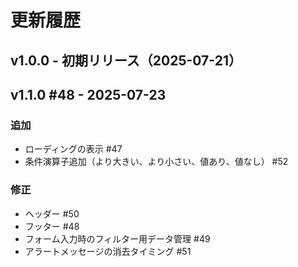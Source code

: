# 更新履歴

## v1.0.0 - 初期リリース（2025-07-21）

## v1.1.0 #48 - 2025-07-23

### 追加

- ローディングの表示 #47
- 条件演算子追加（より大きい、より小さい、値あり、値なし） #52

### 修正

- ヘッダー #50
- フッター #48
- フォーム入力時のフィルター用データ管理 #49
- アラートメッセージの消去タイミング #51
